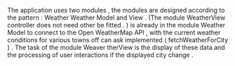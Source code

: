 The application uses two modules , the modules are designed according to the pattern :
Weather Weather Model and View . (The module WeatherView controller does not need other be fitted . ) is already in the module Weather Model to connect to the Open
WeatherMap API , with the current weather conditions for various towns off can ask implemented ( fetchWeatherForCity ) . The task of the module Weaver
therView is the display of these data and the processing of user interactions if the displayed city change .

